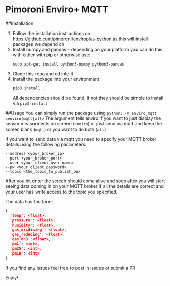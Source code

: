 # Pimoroni Enviro+ MQTT

##Installation
1. Follow the installation instructions on https://github.com/pimoroni/enviroplus-python as this will install packages we depend on
2. Install numpy and pandas - depending on your platform you can do this with either with pip or otherwise use:
    ```shell script
    sudo apt-get install python3-numpy python3-pandas
    ```
3. Clone this repo and cd into it.
4. Install the package into your environment
    ```shell script
    pip3 install .
    ```
    All dependencies should be found, if not they should be simple to install via `pip3 install`
    
##Usage
You can simply run the package using `python3 -m enviro_mqtt <enviro|mqtt|all>`
The argument tells enviro if you want to just display the sensor measurments on screen (`enviro`) or just send via
mqtt and keep the screen blank (`mqtt`) or you want to do both (`all`)

If you want to send data via mqtt you need to specify your MQTT broker details using the following parameters:
```shell script
--address <your_broker_ip>
--port <your_broker_port>
--user <your_client_user_name>
--pw <your_client_password>
--topic <the_topic_to_publish_on>
```
After you hit enter the screen should come alive and soon after you will start seeing data coming in on your MQTT broker
if all the details are correct and your user has write access to the topic you specified.

The data has the form:
```json
{
  'temp': <float>,
  'pressure': <float>,
  'humidity': <float>,
  'gas_oxidising': <float>,
  'gas_reducing': <float>,
  'gas_nh3':<float>,
  'pm1': <int>,
  'pm25': <int>,
  'pm10': <int>
}
```

If you find any issues feel free to post in issues or submit a PR

Enjoy!